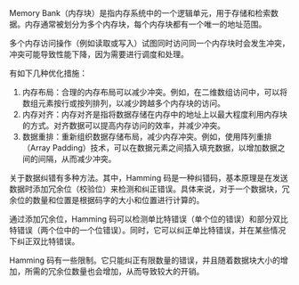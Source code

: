 Memory Bank（内存块）是指内存系统中的一个逻辑单元，用于存储和检索数据。内存通常被划分为多个内存块，每个内存块都有一个唯一的地址范围。

多个内存访问操作（例如读取或写入）试图同时访问同一个内存块时会发生冲突，冲突可能导致性能下降，因为需要进行调度和处理。

有如下几种优化措施：

1. 内存布局：合理的内存布局可以减少冲突。例如，在二维数组访问中，可以将数组元素按行或按列排列，以减少跨越多个内存块的访问。
2. 内存对齐：内存对齐是指将数据存储在内存中的地址上以最大程度利用内存块的方式。对齐数据可以提高内存访问的效率，并减少冲突。
3. 数据重排：重新组织数据存储布局，减少内存冲突。例如，使用阵列重排（Array Padding）技术，可以在数据元素之间插入填充数据，以增加数据之间的间隔，从而减少冲突。



关于数据纠错有多种方法。其中，Hamming 码是一种纠错码，基本原理是在发送数据时添加冗余位（校验位）来检测和纠正错误。具体来说，对于一个数据块，冗余位的数量和位置是根据码字的大小和位置进行计算的。

通过添加冗余位，Hamming 码可以检测单比特错误（单个位的错误）和部分双比特错误（两个位中的一个位错误）。同时，它可以纠正单比特错误，并在某些情况下纠正双比特错误。

Hamming 码有一些限制。它只能纠正有限数量的错误，并且随着数据块大小的增加，所需的冗余位数量也会增加，从而导致较大的开销。